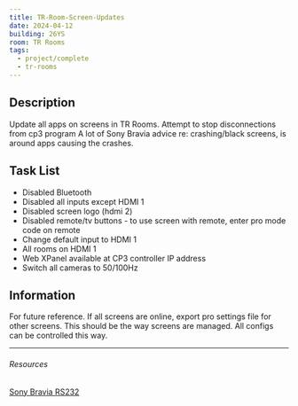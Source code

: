 ```yaml
---
title: TR-Room-Screen-Updates
date: 2024-04-12
building: 26YS
room: TR Rooms
tags:
  - project/complete
  - tr-rooms
---
```


## Description

Update all apps on screens in TR Rooms.
Attempt to stop disconnections from cp3 program
A lot of Sony Bravia advice re: crashing/black screens, is around apps causing the crashes.

## Task List

- Disabled Bluetooth
- Disabled all inputs except HDMI 1
- Disabled screen logo (hdmi 2)
- Disabled remote/tv buttons - to use screen with remote, enter pro mode code on remote
- Change default input to HDMI 1
- All rooms on HDMI 1
- Web XPanel available at CP3 controller IP address
- Switch all cameras to 50/100Hz

## Information

For future reference. If all screens are online, export pro settings file for other screens. This should be the way screens are managed. All configs can be controlled this way.

---
###### Resources

[Sony Bravia RS232](https://pro-bravia.sony.net/develop/integrate/rs-232c/data-format/index.html)




